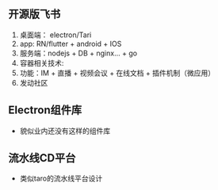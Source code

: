 ## 开源版飞书
1. 桌面端： electron/Tari
2. app: RN/flutter + android + IOS
3. 服务端：nodejs + DB + nginx... + go
4. 容器相关技术:
5. 功能：IM + 直播 + 视频会议 + 在线文档 + 插件机制（微应用）
6. 发动社区
## Electron组件库
- 貌似业内还没有这样的组件库
## 流水线CD平台
- 类似taro的流水线平台设计
